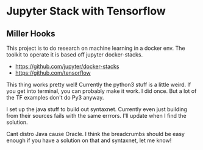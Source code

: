 # Jupyter Stack with Tensorflow
## Miller Hooks <miller-at-mechanicalpanda-dot-com>

This project is to do research on machine learning in a docker env.
The toolkit to operate it is based off jupyter docker-stacks.

 - https://github.com/jupyter/docker-stacks
 - https://github.com/tensorflow

This thing works pretty well! Currently the python3 stuff is a little weird.
If you get into terminal, you can probably make it work. I did once.
But a lot of the TF examples don't do Py3 anyway.

I set up the java stuff to build out syntaxnet. Currently even just
building from their sources fails with the same errrors. I'll update when I
find the solution.

Cant distro Java cause Oracle. I think the breadcrumbs should be easy enough
if you have a solution on that and syntaxnet, let me know!